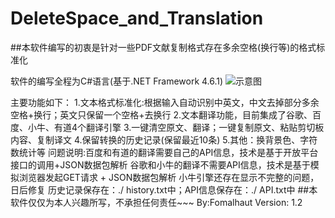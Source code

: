 # DeleteSpace_and_Translation
##本软件编写的初衷是针对一些PDF文献复制格式存在多余空格(换行等)的格式标准化

软件的编写全程为C#语言(基于.NET Framework 4.6.1)
![示意图](https://user-images.githubusercontent.com/53938635/157469334-5efa64b6-d42d-4f69-abdf-a9027bdd881f.jpg)

主要功能如下：
1.文本格式标准化:根据输入自动识别中英文，中文去掉部分多余空格+换行；英文只保留一个空格+去换行
2.文本翻译功能，目前集成了谷歌、百度、小牛、有道4个翻译引擎
3.一键清空原文、翻译；一键复制原文、粘贴剪切板内容、复制译文
4.保留转换的历史记录(保留最近10条)
5.其他：换背景色、字符数统计等
问题说明:百度和有道的翻译需要自己的API信息，技术是基于开放平台接口的调用+JSON数据包解析
谷歌和小牛的翻译不需要API信息，技术是基于模拟浏览器发起GET请求 + JSON数据包解析
小牛引擎还存在显示不完整的问题，日后修复
历史记录保存在：./ history.txt中；API信息保存在：./ API.txt中
##本软件仅仅为本人兴趣所写，不承担任何责任~~~
By:Fomalhaut
Version: 1.2
